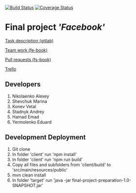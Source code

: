 [![Build Status](https://travis-ci.org/AndreyStadnyk/finalProject.svg?branch=master)](https://travis-ci.org/AndreyStadnyk/finalProject)
[![Coverage Status](https://coveralls.io/repos/github/AndreyStadnyk/finalProject/badge.svg?branch=master)](https://coveralls.io/github/AndreyStadnyk/finalProject?branch=master)

# Final project *'Facebook'*
[Task description (gitlab)](https://gitlab.com/dan-it/groups/fs9/-/tree/master/final-project)

[Team work (fe-book)](https://dan-it.gitlab.io/fe-book/teamwork/final.html)

[Pull requests (fs-book)](https://dan-it.gitlab.io/fs-book/new-structure/final-project/pull_request.html)

[Trello](https://trello.com/b/qijpJexT/fs9finalproject)

## Developers
1. Nikolaenko Alexey
2. Shevchuk Marina
3. Konev Vetal
4. Stadnyk Andrey
5. Hamad Emad
6. Yermolenko Eduard

## Development Deployment
1. Git clone
2. In folder 'client' run 'npm install'
3. In folder 'client' run 'npm run build'
4. Copy all files and subfolders from 'client/build' to 'src/main/resources/public'
5. mvn clean install
6. In folder 'target' run 'java -jar final-project-preparation-1.0-SNAPSHOT.jar'